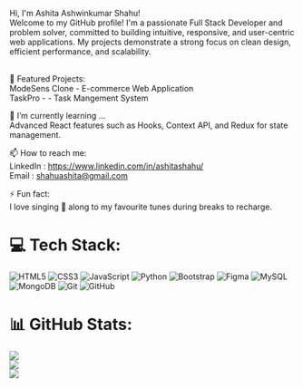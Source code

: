 
Hi, I'm Ashita Ashwinkumar Shahu!
<br>Welcome to my GitHub profile! I'm a passionate Full Stack Developer and problem solver, committed to building intuitive, responsive, and user-centric web applications. My projects demonstrate a strong focus on clean design, efficient performance, and scalability.<br><br>

🌟 Featured Projects:
<br>ModeSens Clone - E-commerce Web Application
<br>TaskPro - - Task Mangement System<br>

🌱 I’m currently learning ...<br>Advanced React features such as Hooks, Context API, and Redux for state management.<br>

📫 How to reach me:
<br>LinkedIn : https://www.linkedin.com/in/ashitashahu/
<br>Email : shahuashita@gmail.com<br>

⚡ Fun fact:
<br>I love singing 🎤 along to my favourite tunes during breaks to recharge.


# 💻 Tech Stack:
![HTML5](https://img.shields.io/badge/html5-%23E34F26.svg?style=for-the-badge&logo=html5&logoColor=white) ![CSS3](https://img.shields.io/badge/css3-%231572B6.svg?style=for-the-badge&logo=css3&logoColor=white) ![JavaScript](https://img.shields.io/badge/javascript-%23323330.svg?style=for-the-badge&logo=javascript&logoColor=%23F7DF1E) ![Python](https://img.shields.io/badge/python-3670A0?style=for-the-badge&logo=python&logoColor=ffdd54) ![Bootstrap](https://img.shields.io/badge/bootstrap-%238511FA.svg?style=for-the-badge&logo=bootstrap&logoColor=white) ![Figma](https://img.shields.io/badge/figma-%23F24E1E.svg?style=for-the-badge&logo=figma&logoColor=white) ![MySQL](https://img.shields.io/badge/mysql-4479A1.svg?style=for-the-badge&logo=mysql&logoColor=white) ![MongoDB](https://img.shields.io/badge/MongoDB-%234ea94b.svg?style=for-the-badge&logo=mongodb&logoColor=white) ![Git](https://img.shields.io/badge/git-%23F05033.svg?style=for-the-badge&logo=git&logoColor=white) ![GitHub](https://img.shields.io/badge/github-%23121011.svg?style=for-the-badge&logo=github&logoColor=white)
# 📊 GitHub Stats:
![](https://github-readme-stats.vercel.app/api?username=ashitashahu&theme=dark&hide_border=false&include_all_commits=false&count_private=false)<br/>
![](https://github-readme-streak-stats.herokuapp.com/?user=ashitashahu&theme=dark&hide_border=false)<br/>
![](https://github-readme-stats.vercel.app/api/top-langs/?username=ashitashahu&theme=dark&hide_border=false&include_all_commits=false&count_private=false&layout=compact)

<!-- Proudly created with GPRM ( https://gprm.itsvg.in ) -->
